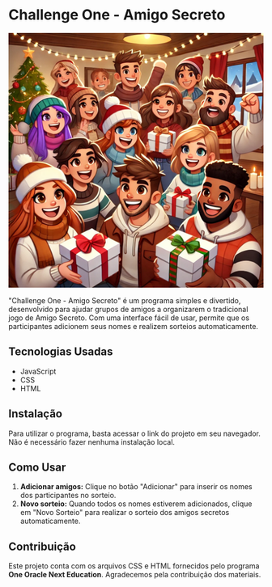 # Challenge One - Amigo Secreto

![Imagem do Jogo](https://github.com/pJhevison/AMIGO-SECRETO---CHALLENGE/blob/master/assets/Imagem%20rd.png)

"Challenge One - Amigo Secreto" é um programa simples e divertido, desenvolvido para ajudar grupos de amigos a organizarem o tradicional jogo de Amigo Secreto. Com uma interface fácil de usar, permite que os participantes adicionem seus nomes e realizem sorteios automaticamente.

## Tecnologias Usadas

- JavaScript
- CSS
- HTML

## Instalação

Para utilizar o programa, basta acessar o link do projeto em seu navegador. Não é necessário fazer nenhuma instalação local.

## Como Usar

1. **Adicionar amigos:** Clique no botão "Adicionar" para inserir os nomes dos participantes no sorteio.
2. **Novo sorteio:** Quando todos os nomes estiverem adicionados, clique em "Novo Sorteio" para realizar o sorteio dos amigos secretos automaticamente.

## Contribuição

Este projeto conta com os arquivos CSS e HTML fornecidos pelo programa **One Oracle Next Education**. Agradecemos pela contribuição dos materiais.
